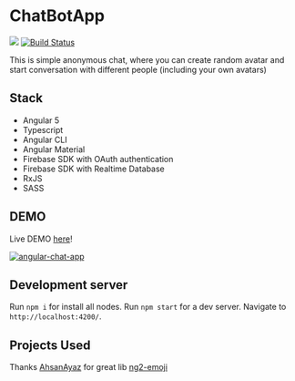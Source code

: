 # ChatBotApp

![](https://www.bitrise.io/app/19d5f0f09e3648fd/status.svg?token=IlnA4JFO2kzSPpkJcEuWTA&branch=master)
[![Build Status](https://travis-ci.org/SergeyMNet/chat-app.svg?branch=master)](https://travis-ci.org/SergeyMNet/chat-app)


This is simple anonymous chat,
where you can create random avatar
and start conversation with different people (including your own avatars)

Stack
-----

- Angular 5
- Typescript
- Angular CLI
- Angular Material
- Firebase SDK with OAuth authentication
- Firebase SDK with Realtime Database
- RxJS
- SASS

## DEMO
Live DEMO [here](https://alice-1d9df.firebaseapp.com/)!

[![angular-chat-app](https://github.com/SergeyMNet/chat-app/blob/master/scr/chat-src.png)](https://alice-1d9df.firebaseapp.com/)

## Development server

Run `npm i` for install all nodes.
Run `npm start` for a dev server. Navigate to `http://localhost:4200/`. 


## Projects Used
Thanks [AhsanAyaz](https://github.com/AhsanAyaz/ng2-emoji) for great lib [ng2-emoji](https://www.npmjs.com/package/ng2-emoji)
